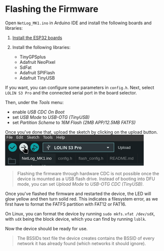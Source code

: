 # Flashing the Firmware

Open `NetLog_MK1.ino` in Arduino IDE and install the following
boards and libraries:

1. [Install the ESP32 boards](https://docs.espressif.com/projects/arduino-esp32/en/latest/installing.html)

2. Install the following libraries:
    - TinyGPSplus
    - Adafruit NeoPixel
    - SdFat
    - Adafruit SPIFlash
    - Adafruit TinyUSB

If you want, you can configure some parameters in `config.h`. Next,
select `LOLIN S3 Pro` and the connected serial port in the board selector.

Then, under the _Tools_ menu:

- enable _USB CDC On Boot_
- set _USB Mode_ to _USB-OTG (TinyUSB)_
- set _Partition Scheme_ to _16M Flash (2MB APP/12.5MB FATFS)_

Once you've done that, upload the sketch by clicking on the upload button.
![Selecting the board](../images/upload_screenshot.png)

> Flashing the firmware through hardware CDC is not possible
    once the device is mounted as a USB flash drive.
    Instead of booting into DFU mode, you can set _Upload Mode_ to
    _USB-OTG CDC (TinyUSB)_.

Once you've flashed the firmware and restarted the device, the LED will glow yellow and then turn solid red.
This indicates a filesystem error, as we first have to format the FATFS partition with FAT12 or FAT16.

On Linux, you can format the device by running `sudo mkfs.vfat /dev/sdX`,
with `sdX` being the block device, which you can find by running `lsblk`.

Now the device should be ready for use.

> The BSSIDs text file the device creates contains the BSSID
    of every network it has already found (which networks it should ignore).

